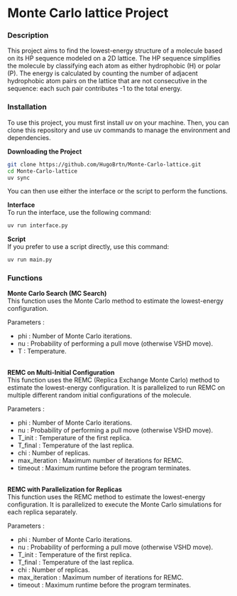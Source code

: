 # Monte Carlo lattice Project
### Description
This project aims to find the lowest-energy structure of a molecule based on its HP sequence modeled on a 2D lattice. The HP sequence simplifies the molecule by classifying each atom as either hydrophobic (H) or polar (P). The energy is calculated by counting the number of adjacent hydrophobic atom pairs on the lattice that are not consecutive in the sequence: each such pair contributes -1 to the total energy.

### Installation
To use this project, you must first install uv on your machine. Then, you can clone this repository and use uv commands to manage the environment and dependencies.

**Downloading the Project**
```bash
git clone https://github.com/HugoBrtn/Monte-Carlo-lattice.git
cd Monte-Carlo-lattice
uv sync
```
You can then use either the interface or the script to perform the functions.

**Interface**\
To run the interface, use the following command:
```bash
uv run interface.py
```

**Script**\
If you prefer to use a script directly, use this command:
```bash
uv run main.py
```

### Functions
**Monte Carlo Search (MC Search)**\
This function uses the Monte Carlo method to estimate the lowest-energy configuration.

Parameters :
- phi : Number of Monte Carlo iterations.
- nu : Probability of performing a pull move (otherwise VSHD move).
- T : Temperature.

\
**REMC on Multi-Initial Configuration**\
This function uses the REMC (Replica Exchange Monte Carlo) method to estimate the lowest-energy configuration.
It is parallelized to run REMC on multiple different random initial configurations of the molecule.

Parameters :
- phi : Number of Monte Carlo iterations.
- nu : Probability of performing a pull move (otherwise VSHD move).
- T_init : Temperature of the first replica.
- T_final : Temperature of the last replica.
- chi : Number of replicas.
- max_iteration : Maximum number of iterations for REMC.
- timeout : Maximum runtime before the program terminates.

\
**REMC with Parallelization for Replicas**\
This function uses the REMC method to estimate the lowest-energy configuration.
It is parallelized to execute the Monte Carlo simulations for each replica separately.

Parameters :
- phi : Number of Monte Carlo iterations.
- nu : Probability of performing a pull move (otherwise VSHD move).
- T_init : Temperature of the first replica.
- T_final : Temperature of the last replica.
- chi : Number of replicas.
- max_iteration : Maximum number of iterations for REMC.
- timeout : Maximum runtime before the program terminates.
